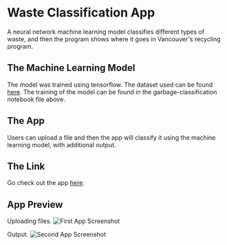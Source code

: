 # Waste Classification App

A neural network machine learning model classifies different types of waste, and then the program shows where it goes in Vancouver's recycling program.

## The Machine Learning Model
The model was trained using tensorflow. The dataset used can be found [here](https://www.kaggle.com/asdasdasasdas/garbage-classification). The training of the model can be found in the garbage-classification notebook file above.

## The App
Users can upload a file and then the app will classify it using the machine learning model, with additional output.

## The Link
Go check out the app [here](34.83.57.36:8000/).

## App Preview

Uploading files.
![First App Screenshot](waste_screenshot1.png)

Output.
![Second App Screenshot](waste_screenshot2.png)
